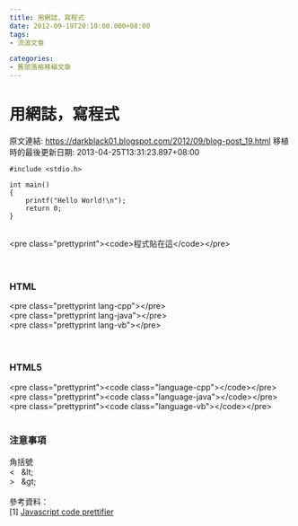```yaml
---
title: 用網誌，寫程式
date: 2012-09-19T20:10:00.000+08:00
tags: 
- 流浪文章

categories:
- 舊部落格移植文章
---
```


# 用網誌，寫程式

原文連結: https://darkblack01.blogspot.com/2012/09/blog-post_19.html
移植時的最後更新日期: 2013-04-25T13:31:23.897+08:00

<pre class="prettyprint"><code class="language-c">#include &lt;stdio.h&gt;<br /><br />int main()<br />{<br />    printf("Hello World!\n");<br />    return 0;<br />}</code></pre><br />&lt;pre class="prettyprint"&gt;&lt;code&gt;程式貼在這&lt;/code&gt;&lt;/pre&gt;<br /><br /><br /><h3>HTML</h3>&lt;pre class="prettyprint lang-cpp"&gt;&lt;/pre&gt;<br />&lt;pre class="prettyprint lang-java"&gt;&lt;/pre&gt;<br />&lt;pre class="prettyprint lang-vb"&gt;&lt;/pre&gt;<br /><br /><br /><h3>HTML5</h3>&lt;pre class="prettyprint"&gt;&lt;code class="language-cpp"&gt;&lt;/code&gt;&lt;/pre&gt;<br />&lt;pre class="prettyprint"&gt;&lt;code class="language-java"&gt;&lt;/code&gt;&lt;/pre&gt;<br />&lt;pre class="prettyprint"&gt;&lt;code class="language-vb"&gt;&lt;/code&gt;&lt;/pre&gt;<br /><div><br /></div><h3>注意事項</h3>角括號<br />&lt; &nbsp; &amp;lt;<br />&gt; &nbsp; &amp;gt;<br /><br />參考資料：<br />[1]&nbsp;<a href="http://google-code-prettify.googlecode.com/svn/trunk/README.html">Javascript code prettifier</a><span id="goog_2102694208"></span><span id="goog_2102694209"></span><a href="http://www.blogger.com/"></a>
